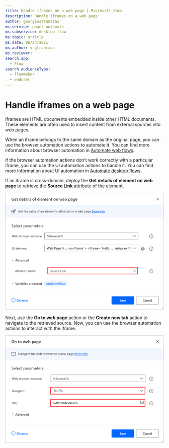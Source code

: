 ```yaml
---
title: Handle iframes on a web page | Microsoft Docs
description: Handle iframes on a web page
author: georgiostrantzas
ms.service: power-automate
ms.subservice: desktop-flow
ms.topic: article
ms.date: 06/24/2021
ms.author: v-gtrantzas
ms.reviewer:
search.app: 
  - Flow
search.audienceType: 
  - flowmaker
  - enduser
---
```


# Handle iframes on a web page

Iframes are HTML documents embedded inside other HTML documents. These elements are often used to insert content from external sources into web pages.

When an iframe belongs to the same domain as the original page, you can use the browser automation actions to automate it. You can find more information about browser automation in [Automate web flows](..\automation-web.md).

If the browser automation actions don't work correctly with a particular iframe, you can use the UI automation actions to handle it. You can find more information about UI automation in [Automate desktop flows](..\desktop-automation.md).

If an iframe is cross-domain, deploy the **Get details of element on web page** to retrieve the **Source Link** attribute of the element.

![The Get details of element on web page action.](media/handle-iframes/get-details-element-web=page-action.png)

Next, use the **Go to web page** action or the **Create new tab** action to navigate to the retrieved source. Now, you can use the browser automation actions to interact with the iframe.

![The Go to web page action.](media/handle-iframes/go-web-page-action.png)